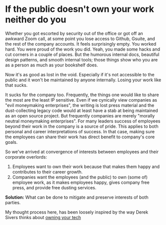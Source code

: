# If the public doesn't own your work neither do you

Whether you got escorted by security out of the office or got off an awkward Zoom call, at some point you lose access to Github, Gsuite, and the rest of the company accounts.
It feels surprisingly empty.
You worked hard.
You were proud of the work you did.
Yeah, you made some hacks and cut corners in a couple of places.
But the humorous internal docs, beautiful design patterns, and smooth internal tools; those things show who you are as a person as much as your bookshelf does.

Now it's as good as lost in the void.
Especially if it's not accessible to the public and it won't be maintained by anyone internally.
Losing your work like that sucks.

<!--
TODO: create a meme from
https://www.linkedin.com/posts/bradenwallake_this-will-be-the-most-vulnerable-thing-ill-activity-6962886723617910784-_L4w
Saying "this sucks for companies too"
-->

It sucks for the company too.
Frequently, the things one would like to share the most are the least IP sensitive.
Even if we cynically view companies as "evil moneymaking enterprises", the writing is lost press material and the dust-collecting legacy code would at least have a stab at being maintained as an open source project.
But frequently companies are merely "morally neutral moneymaking enterprises".
For many leaders success of employees beyond their work in the company is a source of pride.
This applies to both personal and career interpretations of success.
In that case, making sure the employees can share their work has direct benefit to company's core goals.

So we've arrived at convergence of interests between employees and their corporate overlords:
1. Employees want to own their work because that makes them happy and contributes to their career growth.
2. Companies want the employees (and the public) to own (some of) employee work, as it makes employees happy, gives company free press, and provide free dusting services.

**Solution:** What can be done to mitigate and preserve interests of both parties.

My thought process here, has been loosely inspired by the way Derek Sivers thinks about [owning your tech](https://sive.rs/ti)
